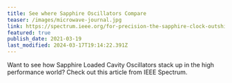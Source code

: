 ```yaml
---
title: See where Sapphire Oscillators Compare
teaser: /images/microwave-journal.jpg
link: https://spectrum.ieee.org/for-precision-the-sapphire-clock-outshines-even-the-best-atomic-clocks
featured: true
publish_date: 2021-03-19
last_modified: 2024-03-17T19:14:22.391Z
---
```


Want to see how Sapphire Loaded Cavity Oscillators stack up in the high performance world? Check out this article from IEEE Spectrum.
